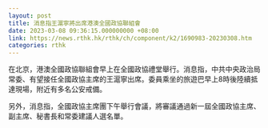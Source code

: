 ```yaml
---
layout: post
title: 消息指王滬寧將出席港澳全國政協聯組會
date: 2023-03-08 09:36:15.000000000 +08:00
link: https://news.rthk.hk/rthk/ch/component/k2/1690983-20230308.htm
categories: rthk
---
```


在北京，港澳全國政協聯組會早上在全國政協禮堂舉行。消息指，中共中央政治局常委、有望接任全國政協主席的王滬寧出席。委員乘坐的旅遊巴早上8時後陸續抵達現場，附近有多名公安戒備。

另外，消息指，全國政協主席團下午舉行會議，將審議通過新一屆全國政協主席、副主席、秘書長和常委建議人選名單。
